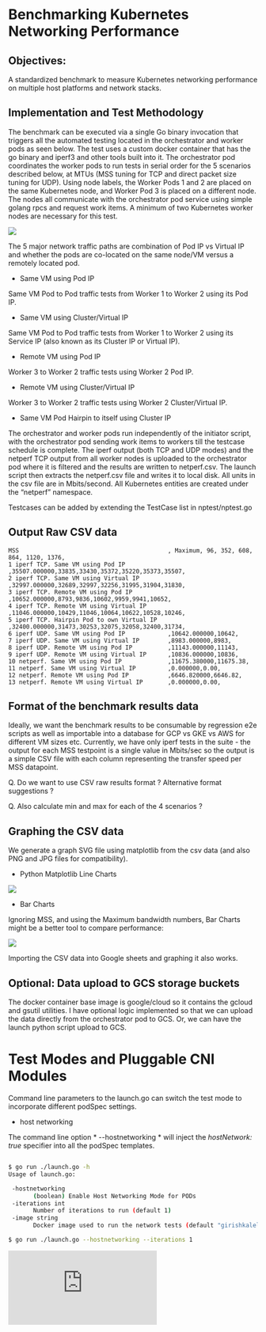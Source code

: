 # Benchmarking Kubernetes Networking Performance

## Objectives:
A standardized benchmark to measure Kubernetes networking performance on multiple host platforms and network stacks.

## Implementation and Test Methodology

The benchmark can be executed via a single Go binary invocation that triggers all the automated testing located in the orchestrator and worker pods as seen below. The test uses a custom docker container that has the go binary and iperf3 and other tools built into it.
The orchestrator pod coordinates the worker pods to run tests in serial order for the 5 scenarios described below, at MTUs (MSS tuning for TCP and direct packet size tuning for UDP).
Using node labels, the Worker Pods 1 and 2 are placed on the same Kubernetes node, and Worker Pod 3 is placed on a different node. The nodes all communicate with the orchestrator pod service using simple golang rpcs and request work items. A minimum of two Kubernetes worker nodes are necessary for this test.

![](images/BenchmarkingKubernetesNetworkingPerformance.svg)

The 5 major network traffic paths are combination of Pod IP vs Virtual IP and whether the pods are co-located on the same node/VM versus a remotely located pod.

* Same VM using Pod IP

Same VM Pod to Pod traffic tests from Worker 1 to Worker 2 using its Pod IP.

* Same VM using Cluster/Virtual IP

Same VM Pod to Pod traffic tests from Worker 1 to Worker 2 using its Service IP (also known as its Cluster IP or Virtual IP).

* Remote VM using Pod IP

Worker 3 to Worker 2 traffic tests using Worker 2 Pod IP.

* Remote VM using Cluster/Virtual IP

Worker 3 to Worker 2 traffic tests using Worker 2 Cluster/Virtual IP.

* Same VM Pod Hairpin to itself using Cluster IP

The orchestrator and worker pods run independently of the initiator script, with the orchestrator pod sending work items to workers till the testcase schedule is complete.
The iperf output (both TCP and UDP modes) and the netperf TCP output from all worker nodes is uploaded to the orchestrator pod where it is filtered and the results are written to netperf.csv.
The launch script then extracts the netperf.csv file and writes it to local disk. All units in the csv file are in Mbits/second.
All Kubernetes entities are created under the “netperf” namespace.

Testcases can be added by extending the TestCase list in nptest/nptest.go

## Output Raw CSV data

```console
MSS                                          , Maximum, 96, 352, 608, 864, 1120, 1376,
1 iperf TCP. Same VM using Pod IP            ,35507.000000,33835,33430,35372,35220,35373,35507,
2 iperf TCP. Same VM using Virtual IP        ,32997.000000,32689,32997,32256,31995,31904,31830,
3 iperf TCP. Remote VM using Pod IP          ,10652.000000,8793,9836,10602,9959,9941,10652,
4 iperf TCP. Remote VM using Virtual IP      ,11046.000000,10429,11046,10064,10622,10528,10246,
5 iperf TCP. Hairpin Pod to own Virtual IP   ,32400.000000,31473,30253,32075,32058,32400,31734,
6 iperf UDP. Same VM using Pod IP            ,10642.000000,10642,
7 iperf UDP. Same VM using Virtual IP        ,8983.000000,8983,
8 iperf UDP. Remote VM using Pod IP          ,11143.000000,11143,
9 iperf UDP. Remote VM using Virtual IP      ,10836.000000,10836,
10 netperf. Same VM using Pod IP             ,11675.380000,11675.38,
11 netperf. Same VM using Virtual IP         ,0.000000,0.00,
12 netperf. Remote VM using Pod IP           ,6646.820000,6646.82,
13 netperf. Remote VM using Virtual IP       ,0.000000,0.00,

```

## Format of the benchmark results data

Ideally, we want the benchmark results to be consumable by regression e2e scripts as well as importable into a database for GCP vs GKE vs AWS for different VM sizes etc.
Currently, we have only iperf tests in the suite - the output for each MSS testpoint is a single value in Mbits/sec so the output is a simple CSV file with each column representing the transfer speed per MSS datapoint.

Q. Do we want to use CSV raw results format ? Alternative format suggestions ?

Q. Also calculate min and max for each of the 4 scenarios ?

## Graphing the CSV data

We generate a graph SVG file using matplotlib from the csv data (and also PNG and JPG files for compatibility).

* Python Matplotlib Line Charts

![](images/netperf.svg)

* Bar Charts

Ignoring MSS, and using the Maximum bandwidth numbers, Bar Charts might be a better tool to compare performance:

![](images/netperf.bar.svg)

Importing the CSV data into Google sheets and graphing it also works.

## Optional: Data upload to GCS storage buckets
The docker container base image is google/cloud so it contains the gcloud and gsutil utilities. I have optional logic implemented so that we can upload the data directly from the orchestrator pod to GCS.
Or, we can have the launch python script upload to GCS.

# Test Modes and Pluggable CNI Modules

Command line parameters to the launch.go can switch the test mode to incorporate different podSpec settings.

* host networking

 The command line option * --hostnetworking * will inject the *hostNetwork: true* specifier into all the podSpec templates.

 ```bash

 $ go run ./launch.go -h
 Usage of launch.go:

  -hostnetworking
        (boolean) Enable Host Networking Mode for PODs
  -iterations int
        Number of iterations to run (default 1)
  -image string
        Docker image used to run the network tests (default "girishkalele/netperf-latest")

 $ go run ./launch.go --hostnetworking --iterations 1

 ```


[![Analytics](https://kubernetes-site.appspot.com/UA-36037335-10/GitHub/test/benchmarks/netperf/README.md?pixel)]()
